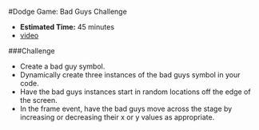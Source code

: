 #Dodge Game: Bad Guys Challenge

* **Estimated Time:** 45 minutes
* [video](http://www.youtube.com/watch?v=EG8JcniouzI)

###Challenge
* Create a bad guy symbol.
* Dynamically create three instances of the bad guys symbol in your code.
* Have the bad guys instances start in random locations off the edge of the screen.
* In the frame event, have the bad guys move across the stage by increasing or decreasing their x or y values as appropriate.
